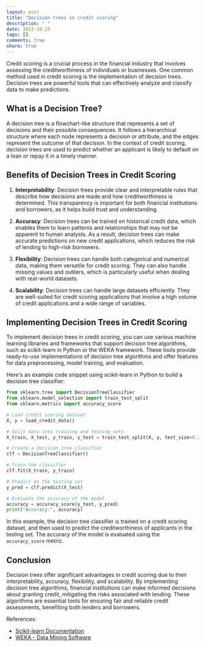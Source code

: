 ```yaml
---
layout: post
title: "Decision trees in credit scoring"
description: " "
date: 2023-10-25
tags: []
comments: true
share: true
---
```


Credit scoring is a crucial process in the financial industry that involves assessing the creditworthiness of individuals or businesses. One common method used in credit scoring is the implementation of decision trees. Decision trees are powerful tools that can effectively analyze and classify data to make predictions.

## What is a Decision Tree?

A decision tree is a flowchart-like structure that represents a set of decisions and their possible consequences. It follows a hierarchical structure where each node represents a decision or attribute, and the edges represent the outcome of that decision. In the context of credit scoring, decision trees are used to predict whether an applicant is likely to default on a loan or repay it in a timely manner.

## Benefits of Decision Trees in Credit Scoring

1. **Interpretability**: Decision trees provide clear and interpretable rules that describe how decisions are made and how creditworthiness is determined. This transparency is important for both financial institutions and borrowers, as it helps build trust and understanding.

2. **Accuracy**: Decision trees can be trained on historical credit data, which enables them to learn patterns and relationships that may not be apparent to human analysts. As a result, decision trees can make accurate predictions on new credit applications, which reduces the risk of lending to high-risk borrowers.

3. **Flexibility**: Decision trees can handle both categorical and numerical data, making them versatile for credit scoring. They can also handle missing values and outliers, which is particularly useful when dealing with real-world datasets.

4. **Scalability**: Decision trees can handle large datasets efficiently. They are well-suited for credit scoring applications that involve a high volume of credit applications and a wide range of variables.

## Implementing Decision Trees in Credit Scoring

To implement decision trees in credit scoring, you can use various machine learning libraries and frameworks that support decision tree algorithms, such as scikit-learn in Python or the WEKA framework. These tools provide ready-to-use implementations of decision tree algorithms and offer features for data preprocessing, model training, and evaluation.

Here's an example code snippet using scikit-learn in Python to build a decision tree classifier:

```python
from sklearn.tree import DecisionTreeClassifier
from sklearn.model_selection import train_test_split
from sklearn.metrics import accuracy_score

# Load credit scoring dataset
X, y = load_credit_data()

# Split data into training and testing sets
X_train, X_test, y_train, y_test = train_test_split(X, y, test_size=0.2, random_state=42)

# Create a decision tree classifier
clf = DecisionTreeClassifier()

# Train the classifier
clf.fit(X_train, y_train)

# Predict on the testing set
y_pred = clf.predict(X_test)

# Evaluate the accuracy of the model
accuracy = accuracy_score(y_test, y_pred)
print("Accuracy:", accuracy)
```

In this example, the decision tree classifier is trained on a credit scoring dataset, and then used to predict the creditworthiness of applicants in the testing set. The accuracy of the model is evaluated using the `accuracy_score` metric.

## Conclusion

Decision trees offer significant advantages in credit scoring due to their interpretability, accuracy, flexibility, and scalability. By implementing decision tree algorithms, financial institutions can make informed decisions about granting credit, mitigating the risks associated with lending. These algorithms are essential tools for ensuring fair and reliable credit assessments, benefiting both lenders and borrowers.

References:
- [Scikit-learn Documentation](https://scikit-learn.org/)
- [WEKA - Data Mining Software](https://www.cs.waikato.ac.nz/ml/weka/)